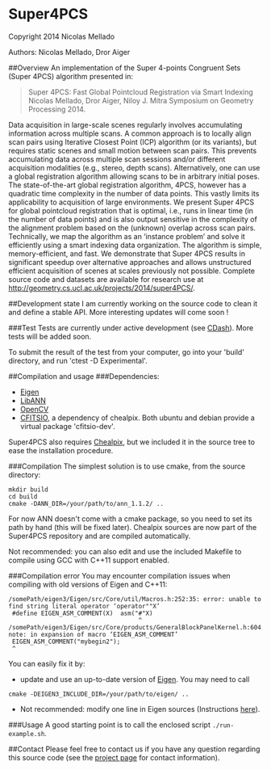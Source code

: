 Super4PCS
=========

Copyright 2014 Nicolas Mellado

Authors: Nicolas Mellado, Dror Aiger


##Overview
An implementation of the Super 4-points Congruent Sets (Super 4PCS) 
algorithm presented in:

>Super 4PCS: Fast Global Pointcloud Registration via Smart Indexing
>Nicolas Mellado, Dror Aiger, Niloy J. Mitra
>Symposium on Geometry Processing 2014.

Data acquisition in large-scale scenes regularly involves accumulating information across multiple scans. A common approach is to locally align scan pairs using Iterative Closest Point (ICP) algorithm (or its variants), but requires static scenes and small motion between scan pairs. This prevents accumulating data across multiple scan sessions and/or different acquisition modalities (e.g., stereo, depth scans). Alternatively, one can use a global registration algorithm allowing scans to be in arbitrary initial poses. The state-of-the-art global registration algorithm, 4PCS, however has a quadratic time complexity in the number of data points. This vastly limits its applicability to acquisition of large environments. We present Super 4PCS for global pointcloud registration that is optimal, i.e., runs in linear time (in 
the number of data points) and is also output sensitive in the complexity of the alignment problem based on the (unknown) overlap across scan pairs. Technically, we map the algorithm as an ‘instance problem’ and solve it efficiently using a smart indexing data organization. The algorithm is simple, memory-efficient, and fast. We demonstrate that Super 4PCS results in significant speedup over alternative approaches and allows unstructured efficient acquisition of scenes at scales previously not possible. Complete source code and datasets are available for research use at http://geometry.cs.ucl.ac.uk/projects/2014/super4PCS/.

##Development state
I am currently working on the source code to clean it and define a stable API. More interesting updates will come soon !

###Test
Tests are currently under active development (see [CDash](http://my.cdash.org/index.php?project=Super4PCS)). More tests will be added soon.

To submit the result of the test from your computer, go into your 'build' 
directory, and run 'ctest -D Experimental'. 


##Compilation and usage
###Dependencies:
* [Eigen](http://eigen.tuxfamily.org/)
* [LibANN](http://www.cs.umd.edu/~mount/ANN/)
* [OpenCV](http://opencv.org/)
* [CFITSIO](http://heasarc.gsfc.nasa.gov/fitsio/fitsio.html), a dependency of chealpix. Both ubuntu and debian provide a virtual package 'cfitsio-dev'.

Super4PCS also requires [Chealpix](http://healpix.jpl.nasa.gov/html/csubnode4.htm), but we included it in the source tree to ease the installation procedure.


###Compilation
The simplest solution is to use cmake, from the source directory:
```
mkdir build
cd build
cmake -DANN_DIR=/your/path/to/ann_1.1.2/ ..
```
For now ANN doesn't come with a cmake package, so you need to set its path by hand (this will be fixed later). Chealpix sources are now part of the Super4PCS repository and are compiled automatically.

Not recommended: you can also edit and use the included Makefile to compile using GCC with C++11 support enabled.

###Compilation error
You may encounter compilation issues when compiling with old versions of Eigen and C++11:
```
/somePath/eigen3/Eigen/src/Core/util/Macros.h:252:35: error: unable to find string literal operator ‘operator""X’
 #define EIGEN_ASM_COMMENT(X)  asm("#"X)
                                    ^
/somePath/eigen3/Eigen/src/Core/products/GeneralBlockPanelKernel.h:604:1: note: in expansion of macro ‘EIGEN_ASM_COMMENT’
 EIGEN_ASM_COMMENT("mybegin2");
 ^
```
You can easily fix it by:
* update and use an up-to-date version of [Eigen](http://eigen.tuxfamily.org/). You may need to call
```
cmake -DEIGEN3_INCLUDE_DIR=/your/path/to/eigen/ ..
```
* Not recommended: modify one line in Eigen sources (Instructions [here](https://sourceforge.net/p/pagmo/mailman/message/30074799/)).


###Usage
A good starting point is to call the enclosed script `./run-example.sh`.

##Contact
Please feel free to contact us if you have any question regarding this source code (see the [project page](http://geometry.cs.ucl.ac.uk/projects/2014/super4PCS/) for contact information).

